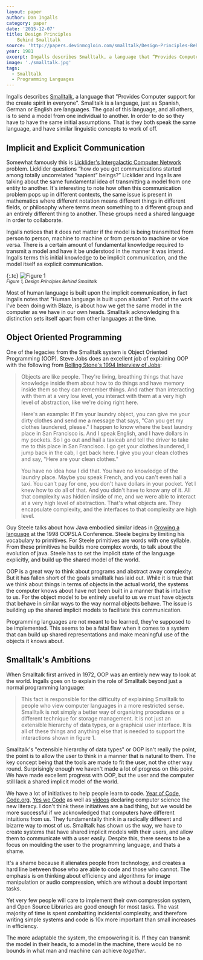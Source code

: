 ```yaml
---
layout: paper
author: Dan Ingalls
category: paper
date: '2015-12-07'
title: Design Principles
    Behind Smalltalk
source: 'http://papers.devinmcgloin.com/smalltalk/Design-Principles-Behind-Smalltalk.pdf'
year: 1981
excerpt: Ingalls describes Smalltalk, a language that “Provides Computer support for the create spirit in everyone”. I love how the paper starts off with the describing the purpose of a language as communicating models between the user to the compuer, the goal is to develop an expressive yet simple language that that empowers its users. Ingalls goes over 17 principles that all languges ought to follow.
image: './smalltalk.jpg'
tags:
  - Smalltalk
  - Programming Languages
---
```


Ingalls describes [Smalltalk][2], a language that "Provides Computer support for
the create spirit in everyone". Smalltalk is a language, just as Spanish, German
or English are languages. The goal of this language, and all others, is to send
a model from one individual to another. In order to do so they have to have the
same initial assumptions. That is they both speak the same language, and have
similar linguistic concepts to work of off.

## Implicit and Explicit Communication

Somewhat famously this is [Licklider's Intergalactic Computer Network][3]
problem. Licklider questions “how do you get communications started among
totally uncorrelated “sapient” beings?” Licklider and Ingalls are talking about
the same fundamental idea of transmitting a model from one entity to another.
It's interesting to note how often this communication problem pops up in
different contexts, the same issue is present in mathematics where different
notation means different things in different fields, or philosophy where terms
mean something to a different group and an entirely different thing to another.
These groups need a shared language in order to collaborate.

Ingalls notices that it does not matter if the model is being transmitted from
person to person, machine to machine or from person to machine or vice versa.
There is a certain amount of fundamental knowledge required to transmit a model
and have it be understood in the manner it was intend. Ingalls terms this
initial knowledge to be implicit communication, and the model itself as explicit
communication.

{:.tc}
![Figure 1][Forms of Communication]
<br><small>*Figure 1, Design Principles Behind Smalltalk*</small>

Most of human language is built upon the implicit communication, in fact Ingalls
notes that "Human language is built upon allusion". Part of the work I've been
doing with Blaze, is about how we get the same model in the computer as we have
in our own heads. Smalltalk acknowledging this distinction sets itself apart
from other languages at the time.

## Object Oriented Programming

One of the legacies from the Smalltalk system is Object Oriented Programming
(OOP). Steve Jobs does an excellent job of explaining OOP with the following
from [Rolling Stone's 1994 Interview of Jobs][4]:

>Objects are like people. They're living, breathing things that have knowledge inside them about how to do things and have memory inside them so they can remember things. And rather than interacting with them at a very low level, you interact with them at a very high level of abstraction, like we're doing right here.
>
>Here's an example: If I'm your laundry object, you can give me your dirty clothes and send me a message that says, "Can you get my clothes laundered, please." I happen to know where the best laundry place in San Francisco is. And I speak English, and I have dollars in my pockets. So I go out and hail a taxicab and tell the driver to take me to this place in San Francisco. I go get your clothes laundered, I jump back in the cab, I get back here. I give you your clean clothes and say, "Here are your clean clothes."
>
>You have no idea how I did that. You have no knowledge of the laundry place. Maybe you speak French, and you can't even hail a taxi. You can't pay for one, you don't have dollars in your pocket. Yet I knew how to do all of that. And you didn't have to know any of it. All that complexity was hidden inside of me, and we were able to interact at a very high level of abstraction. That's what objects are. They encapsulate complexity, and the interfaces to that complexity are high level.

Guy Steele talks about how Java embodied similar ideas in [Growing a
language][5] at the 1998 OOPSLA Conference. Steele begins by limiting his
vocabulary to primitives. For Steele primitives are words with one syllable.
From these primitives he builds more complex words, to talk about the evolution
of java. Steele has to set the implicit state of the language explicitly, and
build up the shared model of the world.

OOP is a great way to think about programs and abstract away complexity. But it
has fallen short of the goals smalltalk has laid out. While it is true that we
think about things in terms of objects in the actual world, the systems the
computer knows about have not been built in a manner that is intuitive to us.
For the object model to be entirely useful to us we must have objects that
behave in similar ways to the way normal objects behave. The issue is building
up the shared implicit models to facilitate this communication.

Programming languages are not meant to be learned, they're supposed to be
implemented. This seems to be a fatal flaw when it comes to a system that can
build up shared representations and make meaningful use of the objects it knows
about.

## Smalltalk's Ambitions

When Smalltalk first arrived in 1972, OOP was an entirely new way to look at the
world. Ingalls goes on to explain the role of Smalltalk beyond just a normal
programming language:

> This fact is responsible for the difficulty of explaining Smalltalk to people who view computer languages in a more restricted sense. Smalltalk is not simply a better way of organizing procedures or a different technique for storage management. It is not just an extensible hierarchy of data types, or a graphical user interface. It is all of these things and anything else that is needed to support the interactions shown in figure 1.

Smalltalk's "extensible hierarchy of data types" or OOP isn't really the point,
the point is to allow the user to think in a manner that is natural to them. The
key concept being that the tools are made to fit the user, not the other way
round. Surprisingly enough we haven't made a lot of progress on this point. We
have made excellent progress with OOP, but the user and the computer still lack
a shared implicit model of the world.

We have a lot of initiatives to help people learn to code. [Year of Code][6],
[Code.org][7], [Yes we Code][8] as well as [videos][9] declaring computer
science the new literacy. I don't think these initiatives are a bad thing, but
we would be more successful if we acknowledged that computers have different
intuitions from us. They fundamentally think in a radically different and
bizarre way to most of us. Smalltalk has shown us the way, we have to create
systems that have shared implicit models with their users, and allow them to
communicate with a user easily. Despite this, there seems to be a focus on
moulding the user to the programming language, and thats a shame.

It's a shame because it alienates people from technology, and creates a hard
line between those who are able to code and those who cannot. The emphasis is on
thinking about efficiency and algorithms for image manipulation or audio
compression, which are without a doubt important tasks.

Yet very few people will care to implement their own compression system, and
Open Source Libraries are good enough for most tasks. The vast majority of time
is spent combatting incidental complexity, and therefore writing simple systems
and code is 10x more important than small increases in efficiency.

The more adaptable the system, the empowering it is. If they can transmit the
model in their heads, to a model in the machine, there would be no bounds in
what man and machine can achieve *together*.



[1]: http://papers.devinmcgloin.com/smalltalk/Design-Principles-Behind-Smalltalk.pdf
[2]: https://en.wikipedia.org/wiki/Smalltalk
[3]: http://papers.devinmcgloin.com/comp_sci_fundamentals_and_history/Licklider-IntergalacticNetwork.pdf
[4]: http://www.rollingstone.com/culture/news/steve-jobs-in-1994-the-rolling-stone-interview-20110117
[5]: https://www.youtube.com/watch?v=_ahvzDzKdB0&ab_channel=BillPugh
[Forms of Communication]: /public/ingalls-design-principles-behind-smalltalk/forms-of-communication.jpg
[6]: http://www.yearofcode.org/
[7]: https://code.org
[8]: http://www.yeswecode.org
[9]: https://www.youtube.com/watch?v=MwLXrN0Yguk&ab_channel=Code.org
